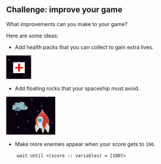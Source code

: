 ## Challenge: improve your game

What improvements can you make to your game?

Here are some ideas:

+ Add health packs that you can collect to gain extra lives.

![ekran görüntüsü](images/invaders-aid.png)

+ Add floating rocks that your spaceship must avoid.

![ekran görüntüsü](images/invaders-rocks.png)

+ Make more enemies appear when your score gets to `100`.

```blocks3
    wait until <(score :: variables) = [100]>
```